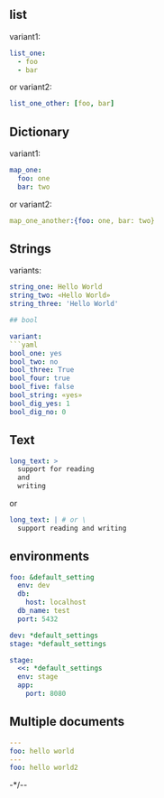 












## list

variant1:
```yaml
list_one:
  - foo 
  - bar
```
or variant2:
```yaml
list_one_other: [foo, bar]
```

## Dictionary

variant1:
```yaml 
map_one:
  foo: one
  bar: two
```
or variant2:
```yaml
map_one_another:{foo: one, bar: two}
```

## Strings

variants:
```yaml
string_one: Hello World
string_two: «Hello World»
string_three: 'Hello World'

## bool

variant:
```yaml
bool_one: yes
bool_two: no
bool_three: True
bool_four: true
bool_five: false
bool_string: «yes»
bool_dig_yes: 1
bool_dig_no: 0
```

## Text

```yaml
long_text: >
  support for reading
  and 
  writing
```
or
```yaml
long_text: | # or \
  support reading and writing
```

## environments
```yaml
foo: &default_setting
  env: dev
  db: 
    host: localhost
  db_name: test
  port: 5432 
```

```yaml
dev: *default_settings
stage: *default_settings
```

```yaml
stage:
  <<: *default_settings
  env: stage
  app:
    port: 8080
```

## Multiple documents

```yaml
---
foo: hello world
---
foo: hello world2
```
-*/--